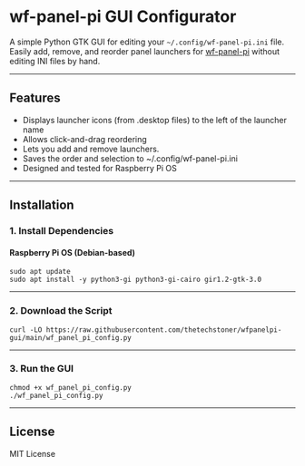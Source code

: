 # wf-panel-pi GUI Configurator

A simple Python GTK GUI for editing your `~/.config/wf-panel-pi.ini` file.  
Easily add, remove, and reorder panel launchers for [wf-panel-pi](https://github.com/WayfireWM/wf-panel-pi) without editing INI files by hand.

---

## Features

- Displays launcher icons (from .desktop files) to the left of the launcher name
- Allows click-and-drag reordering
- Lets you add and remove launchers.
- Saves the order and selection to ~/.config/wf-panel-pi.ini
- Designed and tested for Raspberry Pi OS

---

## Installation

### 1. Install Dependencies

#### Raspberry Pi OS (Debian-based)
```
sudo apt update
sudo apt install -y python3-gi python3-gi-cairo gir1.2-gtk-3.0
```
---

### 2. Download the Script
```
curl -LO https://raw.githubusercontent.com/thetechstoner/wfpanelpi-gui/main/wf_panel_pi_config.py
```

---

### 3. Run the GUI
```
chmod +x wf_panel_pi_config.py
./wf_panel_pi_config.py
```
---

## License

MIT License
